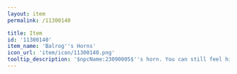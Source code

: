 ```yaml
---
layout: item
permalink: /11300140

title: Item
id: '11300140'
item_name: 'Balrog''s Horns'
icon_url: 'item/icon/11300140.png'
tooltip_description: '$npcName:23090005$''s horn. You can still feel his rage emanating from this item.'
---
```


